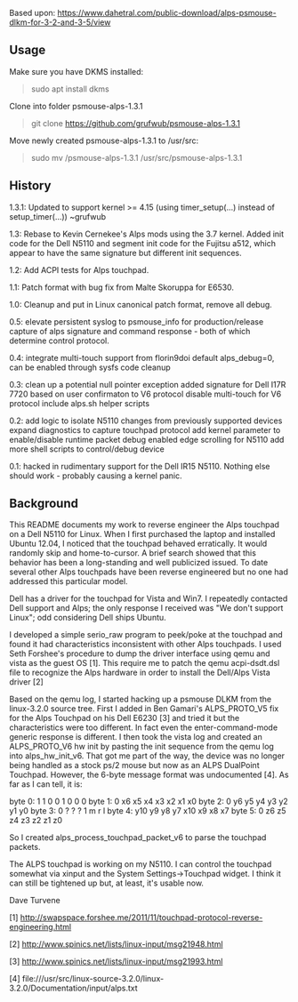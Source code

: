 Based upon: https://www.dahetral.com/public-download/alps-psmouse-dlkm-for-3-2-and-3-5/view

Usage
-------
Make sure you have DKMS installed:

> sudo apt install dkms

Clone into folder psmouse-alps-1.3.1

> git clone https://github.com/grufwub/psmouse-alps-1.3.1

Move newly created psmouse-alps-1.3.1 to /usr/src:

> sudo mv <LOCATION>/psmouse-alps-1.3.1 /usr/src/psmouse-alps-1.3.1



History
-------

1.3.1: Updated to support kernel >= 4.15 (using timer_setup(...) instead
        of setup_timer(...)) ~grufwub
        
1.3: Rebase to Kevin Cernekee's Alps mods using the 3.7 kernel.  Added
     init code for the Dell N5110 and segment init code for the 
     Fujitsu a512, which appear to have the same signature but different
     init sequences.
     
1.2: Add ACPI tests for Alps touchpad.

1.1: Patch format with bug fix from Malte Skoruppa for E6530.

1.0: Cleanup and put in Linux canonical patch format, remove all debug.

0.5: elevate persistent syslog to psmouse_info for production/release capture
      of alps signature and command response - both of which determine control 
      protocol.
      
0.4: integrate multi-touch support from florin9doi
     default alps_debug=0, can be enabled through sysfs
     code cleanup
     
0.3: clean up a potential null pointer exception
     added signature for Dell I17R 7720 based on user confirmaton to V6 protocol
     disable multi-touch for V6 protocol
     include alps.sh helper scripts
     
0.2: add logic to isolate N5110 changes from previously supported devices
     expand diagnostics to capture touchpad protocol
     add kernel parameter to enable/disable runtime packet debug
     enabled edge scrolling for N5110
     add more shell scripts to control/debug device
     
0.1: hacked in rudimentary support for the Dell IR15 N5110.  Nothing else 
     should work - probably causing a kernel panic.


Background
----------
This README documents my work to reverse engineer the Alps touchpad on a
Dell N5110 for Linux.  When I first purchased the laptop and installed
Ubuntu 12.04, I noticed that the touchpad behaved erratically.  It would
randomly skip and home-to-cursor. A brief search showed that this
behavior has been a long-standing and well publicized issued.  To date
several other Alps touchpads have been reverse engineered but no one had
addressed this particular model.  

Dell has a driver for the touchpad for Vista and Win7.  I repeatedly
contacted Dell support and Alps; the only response I received was "We
don't support Linux"; odd considering Dell ships Ubuntu.

I developed a simple serio_raw program to peek/poke at the touchpad and
found it had characteristics inconsistent with other Alps touchpads.  I
used Seth Forshee's procedure to dump the driver interface using qemu and
vista as the guest OS [1].  This require me to patch the qemu
acpi-dsdt.dsl file to recognize the Alps hardware in order to install
the Dell/Alps Vista driver [2]

Based on the qemu log, I started hacking up a psmouse DLKM from the
linux-3.2.0 source tree.  First I added in Ben Gamari's ALPS_PROTO_V5
fix for the Alps Touchpad on his Dell E6230 [3] and tried it but the
characteristics were too different.  In fact even the enter-command-mode
generic response is different.  I then took the vista log and
created an ALPS_PROTO_V6 hw init by pasting the init sequence from the
qemu log into alps_hw_init_v6.  That got me part of the way, the device
was no longer being handled as a stock ps/2 mouse but now as an ALPS
DualPoint Touchpad.  However, the 6-byte message format was undocumented
[4]. As far as I can tell, it is:

 byte 0:    1    1    0    0    1    0    0    0
 byte 1:    0   x6   x5   x4   x3   x2   x1   x0
 byte 2:    0   y6   y5   y4   y3   y2   y1   y0
 byte 3:    0    ?    ?    ?    1    m    r    l
 byte 4:   y10  y9   y8   y7  x10   x9   x8   x7
 byte 5:    0   z6   z5   z4   z3   z2   z1   z0

So I created alps_process_touchpad_packet_v6 to parse the touchpad
packets.

The ALPS touchpad is working on my N5110.  I can control the touchpad
somewhat via xinput and the System Settings->Touchpad widget.  I think
it can still be tightened up but, at least, it's usable now.

Dave Turvene

[1] http://swapspace.forshee.me/2011/11/touchpad-protocol-reverse-engineering.html

[2] http://www.spinics.net/lists/linux-input/msg21948.html

[3] http://www.spinics.net/lists/linux-input/msg21993.html

[4] file:///usr/src/linux-source-3.2.0/linux-3.2.0/Documentation/input/alps.txt
